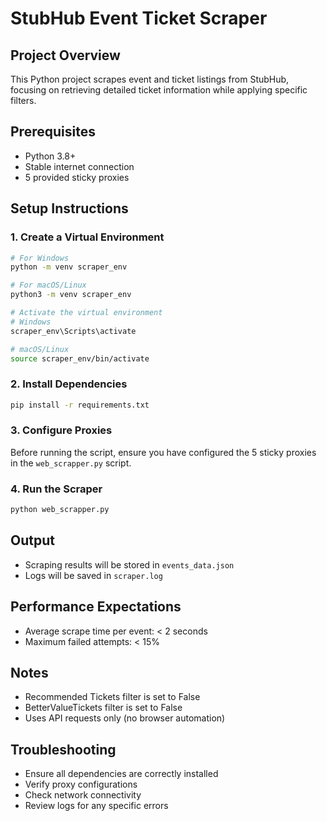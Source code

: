 # StubHub Event Ticket Scraper

## Project Overview
This Python project scrapes event and ticket listings from StubHub, focusing on retrieving detailed ticket information while applying specific filters.

## Prerequisites
- Python 3.8+
- Stable internet connection
- 5 provided sticky proxies

## Setup Instructions

### 1. Create a Virtual Environment
```bash
# For Windows
python -m venv scraper_env

# For macOS/Linux
python3 -m venv scraper_env

# Activate the virtual environment
# Windows
scraper_env\Scripts\activate

# macOS/Linux
source scraper_env/bin/activate
```

### 2. Install Dependencies
```bash
pip install -r requirements.txt
```

### 3. Configure Proxies
Before running the script, ensure you have configured the 5 sticky proxies in the `web_scrapper.py` script.

### 4. Run the Scraper
```bash
python web_scrapper.py
```

## Output
- Scraping results will be stored in `events_data.json`
- Logs will be saved in `scraper.log`

## Performance Expectations
- Average scrape time per event: < 2 seconds
- Maximum failed attempts: < 15%

## Notes
- Recommended Tickets filter is set to False
- BetterValueTickets filter is set to False
- Uses API requests only (no browser automation)

## Troubleshooting
- Ensure all dependencies are correctly installed
- Verify proxy configurations
- Check network connectivity
- Review logs for any specific errors
